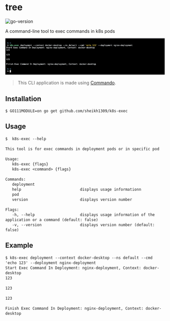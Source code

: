 # tree
![go-version](https://img.shields.io/badge/Go%20Version-v1.15-blue) &nbsp;

A command-line tool to exec commands in k8s pods

![Alt text](./assets/ScreenShot1.png?raw=true)
> This CLI application is made using [Commando](https://github.com/thatisuday/commando).

## Installation
```
$ GO111MODULE=on go get github.com/sheikh1309/k8s-exec
```

## Usage
```
$  k8s-exec --help

This tool is for exec commands in deployment pods or in specific pod

Usage:
   k8s-exec {flags}
   k8s-exec <command> {flags}

Commands:
   deployment
   help                          displays usage informationn
   pod
   version                       displays version number

Flags:
   -h, --help                    displays usage information of the application or a command (default: false)
   -v, --version                 displays version number (default: false)
```

## Example
```
$ k8s-exec deployment --context docker-desktop --ns default --cmd 'echo 123' --deployment nginx-deployment
Start Exec Command In Deployment: nginx-deployment, Context: docker-desktop
123

123

123

Finish Exec Command In Deployment: nginx-deployment, Context: docker-desktop
```